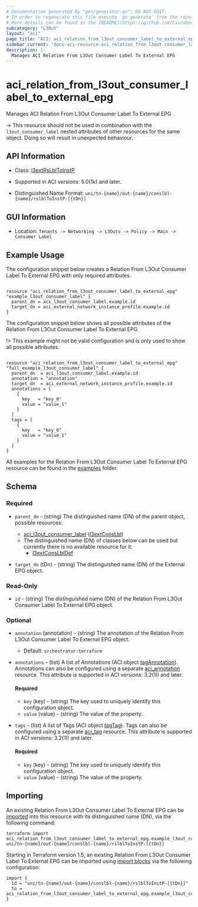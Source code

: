 ```yaml
---
# Documentation generated by "gen/generator.go"; DO NOT EDIT.
# In order to regenerate this file execute `go generate` from the repository root.
# More details can be found in the [README](https://github.com/CiscoDevNet/terraform-provider-aci/blob/master/README.md).
subcategory: "L3Out"
layout: "aci"
page_title: "ACI: aci_relation_from_l3out_consumer_label_to_external_epg"
sidebar_current: "docs-aci-resource-aci_relation_from_l3out_consumer_label_to_external_epg"
description: |-
  Manages ACI Relation From L3Out Consumer Label To External EPG
---
```


# aci_relation_from_l3out_consumer_label_to_external_epg #

Manages ACI Relation From L3Out Consumer Label To External EPG

  -> This resource should not be used in combination with the `l3out_consumer_label` nested attributes of other resources for the same object. Doing so will result in unexpected behaviour.


## API Information ##

* Class: [l3extRsLblToInstP](https://pubhub.devnetcloud.com/media/model-doc-latest/docs/app/index.html#/objects/l3extRsLblToInstP/overview)

* Supported in ACI versions: 5.0(1k) and later.

* Distinguished Name Format: `uni/tn-{name}/out-{name}/conslbl-{name}/rslblToInstP-[{tDn}]`

## GUI Information ##

* Location: `Tenants -> Networking -> L3Outs -> Policy -> Main -> Consumer Label`

## Example Usage ##

The configuration snippet below creates a Relation From L3Out Consumer Label To External EPG with only required attributes.

```hcl

resource "aci_relation_from_l3out_consumer_label_to_external_epg" "example_l3out_consumer_label" {
  parent_dn = aci_l3out_consumer_label.example.id
  target_dn = aci_external_network_instance_profile.example.id
}

```
The configuration snippet below shows all possible attributes of the Relation From L3Out Consumer Label To External EPG.

!> This example might not be valid configuration and is only used to show all possible attributes.

```hcl

resource "aci_relation_from_l3out_consumer_label_to_external_epg" "full_example_l3out_consumer_label" {
  parent_dn  = aci_l3out_consumer_label.example.id
  annotation = "annotation"
  target_dn  = aci_external_network_instance_profile.example.id
  annotations = [
    {
      key   = "key_0"
      value = "value_1"
    }
  ]
  tags = [
    {
      key   = "key_0"
      value = "value_1"
    }
  ]
}

```

All examples for the Relation From L3Out Consumer Label To External EPG resource can be found in the [examples](https://github.com/CiscoDevNet/terraform-provider-aci/tree/master/examples/resources/aci_relation_from_l3out_consumer_label_to_external_epg) folder.

## Schema ##

### Required ###

* `parent_dn` - (string) The distinguished name (DN) of the parent object, possible resources:
  - [aci_l3out_consumer_label](https://registry.terraform.io/providers/CiscoDevNet/aci/latest/docs/resources/l3out_consumer_label) ([l3extConsLbl](https://pubhub.devnetcloud.com/media/model-doc-latest/docs/app/index.html#/objects/l3extConsLbl/overview))
  - The distinguished name (DN) of classes below can be used but currently there is no available resource for it:
    - [l3extConsLblDef](https://pubhub.devnetcloud.com/media/model-doc-latest/docs/app/index.html#/objects/l3extConsLblDef/overview)

* `target_dn` (tDn) - (string) The distinguished name (DN) of the External EPG object.

### Read-Only ###

* `id` - (string) The distinguished name (DN) of the Relation From L3Out Consumer Label To External EPG object.

### Optional ###

* `annotation` (annotation) - (string) The annotation of the Relation From L3Out Consumer Label To External EPG object.
  - Default: `orchestrator:terraform`

* `annotations` - (list) A list of Annotations (ACI object [tagAnnotation](https://pubhub.devnetcloud.com/media/model-doc-latest/docs/app/index.html#/objects/tagAnnotation/overview)). Annotations can also be configured using a separate [aci_annotation](https://registry.terraform.io/providers/CiscoDevNet/aci/latest/docs/resources/annotation) resource. This attribute is supported in ACI versions: 3.2(1l) and later.
  
  #### Required ####
  
  * `key` (key) - (string) The key used to uniquely identify this configuration object.
  * `value` (value) - (string) The value of the property.

* `tags` - (list) A list of Tags (ACI object [tagTag](https://pubhub.devnetcloud.com/media/model-doc-latest/docs/app/index.html#/objects/tagTag/overview)). Tags can also be configured using a separate [aci_tag](https://registry.terraform.io/providers/CiscoDevNet/aci/latest/docs/resources/tag) resource. This attribute is supported in ACI versions: 3.2(1l) and later.
  
  #### Required ####
  
  * `key` (key) - (string) The key used to uniquely identify this configuration object.
  * `value` (value) - (string) The value of the property.

## Importing

An existing Relation From L3Out Consumer Label To External EPG can be [imported](https://www.terraform.io/docs/import/index.html) into this resource with its distinguished name (DN), via the following command:

```
terraform import aci_relation_from_l3out_consumer_label_to_external_epg.example_l3out_consumer_label uni/tn-{name}/out-{name}/conslbl-{name}/rslblToInstP-[{tDn}]
```

Starting in Terraform version 1.5, an existing Relation From L3Out Consumer Label To External EPG can be imported
using [import blocks](https://developer.hashicorp.com/terraform/language/import) via the following configuration:

```
import {
  id = "uni/tn-{name}/out-{name}/conslbl-{name}/rslblToInstP-[{tDn}]"
  to = aci_relation_from_l3out_consumer_label_to_external_epg.example_l3out_consumer_label
}
```
